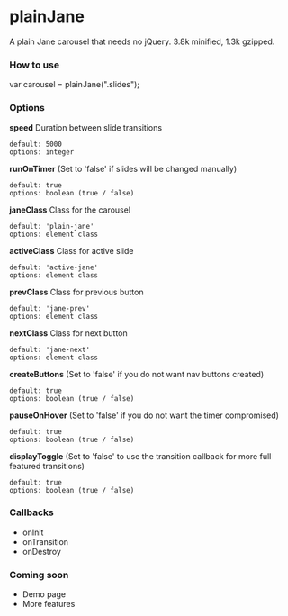 plainJane
=========

A plain Jane carousel that needs no jQuery. 3.8k minified, 1.3k gzipped.

### How to use

var carousel = plainJane(".slides");

### Options

**speed** Duration between slide transitions
```
default: 5000
options: integer
```

**runOnTimer** (Set to 'false' if slides will be changed manually)
```
default: true
options: boolean (true / false)
```

**janeClass** Class for the carousel
```
default: 'plain-jane'
options: element class
```

**activeClass** Class for active slide
```
default: 'active-jane'
options: element class
```

**prevClass** Class for previous button
```
default: 'jane-prev'
options: element class
```

**nextClass** Class for next button
```
default: 'jane-next'
options: element class
```

**createButtons** (Set to 'false' if you do not want nav buttons created)
```
default: true
options: boolean (true / false)
```

**pauseOnHover** (Set to 'false' if you do not want the timer compromised)
```
default: true
options: boolean (true / false)
```

**displayToggle** (Set to 'false' to use the transition callback for more full featured transitions)
```
default: true
options: boolean (true / false)
```

### Callbacks

- onInit
- onTransition
- onDestroy

### Coming soon

- Demo page
- More features
